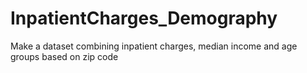 # InpatientCharges_Demography
Make a dataset combining inpatient charges, median income and age groups based on zip code
